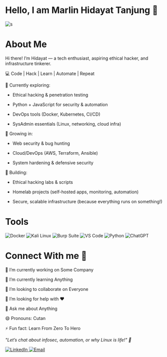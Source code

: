 # Hello, I am Marlin Hidayat Tanjung 👋
   ![s](https://github.com/user-attachments/assets/dd86ddc9-d4bc-4b6b-b2a6-46c1bc4b1c85)

# About Me
Hi there! I’m Hidayat — a tech enthusiast, aspiring ethical hacker, and infrastructure tinkerer.

💻 Code | Hack | Learn | Automate | Repeat

🔭 Currently exploring:

- Ethical hacking & penetration testing

- Python + JavaScript for security & automation

- DevOps tools (Docker, Kubernetes, CI/CD)

- SysAdmin essentials (Linux, networking, cloud infra)

🌱 Growing in:

- Web security & bug hunting

- Cloud/DevOps (AWS, Terraform, Ansible)

- System hardening & defensive security

🚀 Building:

- Ethical hacking labs & scripts

- Homelab projects (self-hosted apps, monitoring, automation)

- Secure, scalable infrastructure (because everything runs on something!)

# Tools
<p align="left">
  <img src="https://img.shields.io/badge/Docker-2496ED?style=for-the-badge&logo=docker&logoColor=white" alt="Docker">
  <img src="https://img.shields.io/badge/Kali_Linux-557C94?style=for-the-badge&logo=kali-linux&logoColor=white" alt="Kali Linux">
  <img src="https://img.shields.io/badge/Burp_Suite-FF6B6B?style=for-the-badge" alt="Burp Suite">
  <img src="https://img.shields.io/badge/VS_Code-007ACC?style=for-the-badge&logo=visual-studio-code&logoColor=white" alt="VS Code">
  <img src="https://img.shields.io/badge/Python-3776AB?style=for-the-badge&logo=python&logoColor=white" alt="Python">
  <img src="https://img.shields.io/badge/ChatGPT-412991?style=for-the-badge&logo=openai&logoColor=white" alt="ChatGPT">
</p>

# Connect With me 📩
🔭 I’m currently working on Some Company

🌱 I’m currently learning Anything

👯 I’m looking to collaborate on Everyone

🤔 I’m looking for help with ❤

💬 Ask me about Anything

😄 Pronouns: Cutan

⚡ Fun fact: Learn From Zero To Hero

_"Let’s chat about infosec, automation, or why Linux is life!" 🐧_

<!-- LinkedIn -->
  <a href="https://www.linkedin.com/in/marlin-hidayat-tanjung/" target="_blank">
    <img src="https://img.shields.io/badge/LinkedIn-0077B5?style=for-the-badge&logo=linkedin&logoColor=white" alt="LinkedIn">
  </a>
  <!-- Email -->
  <a href="marlin.hidayat7780@gmail.com">
    <img src="https://img.shields.io/badge/Email-D14836?style=for-the-badge&logo=gmail&logoColor=white" alt="Email">
  </a>
